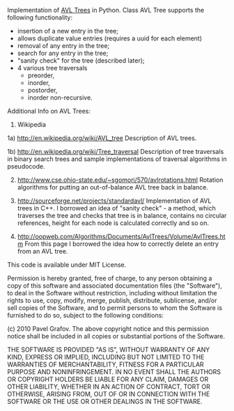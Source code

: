 Implementation of [AVL Trees] in Python.
Class AVL Tree supports the following functionality:
 - insertion of a new entry in the tree;
 - allows duplicate value entries (requires a uuid for each element)
 - removal of any entry in the tree;
 - search for any entry in the tree;
 - "sanity check" for the tree (described later);
 - 4 various tree traversals
    - preorder,
    - inorder,
    - postorder,
    - inorder non-recursive.
 
Additional Info on AVL Trees:

1) Wikipedia

1a) http://en.wikipedia.org/wiki/AVL_tree 
    Description of AVL trees.

1b) http://en.wikipedia.org/wiki/Tree_traversal 
    Description of tree traversals in binary search trees and
    sample implementations of traversal algorithms in pseudocode.

2) http://www.cse.ohio-state.edu/~sgomori/570/avlrotations.html
   Rotation algorithms for putting an out-of-balance AVL tree back in balance.

3) http://sourceforge.net/projects/standardavl/
   Implementation of AVL trees in C++. I borrowed an idea of "sanity check" -
   a method, which traverses the tree and checks that tree is in balance, contains 
   no circular references, height for each node is calculated correctly and so on.

4) http://oopweb.com/Algorithms/Documents/AvlTrees/Volume/AvlTrees.htm
   From this page I borrowed the idea how to correctly delete an entry
   from an AVL tree.


This code is available under MIT License.

Permission is hereby granted, free of charge, to any person obtaining a copy
of this software and associated documentation files (the "Software"), to deal
in the Software without restriction, including without limitation the rights
to use, copy, modify, merge, publish, distribute, sublicense, and/or sell
copies of the Software, and to permit persons to whom the Software is
furnished to do so, subject to the following conditions:

(c) 2010 Pavel Grafov. The above copyright notice and this permission notice shall be included in
all copies or substantial portions of the Software.

THE SOFTWARE IS PROVIDED "AS IS", WITHOUT WARRANTY OF ANY KIND, EXPRESS OR
IMPLIED, INCLUDING BUT NOT LIMITED TO THE WARRANTIES OF MERCHANTABILITY,
FITNESS FOR A PARTICULAR PURPOSE AND NONINFRINGEMENT. IN NO EVENT SHALL THE
AUTHORS OR COPYRIGHT HOLDERS BE LIABLE FOR ANY CLAIM, DAMAGES OR OTHER
LIABILITY, WHETHER IN AN ACTION OF CONTRACT, TORT OR OTHERWISE, ARISING FROM,
OUT OF OR IN CONNECTION WITH THE SOFTWARE OR THE USE OR OTHER DEALINGS IN
THE SOFTWARE.

[AVL Trees]: http://en.wikipedia.org/wiki/AVL_tree
